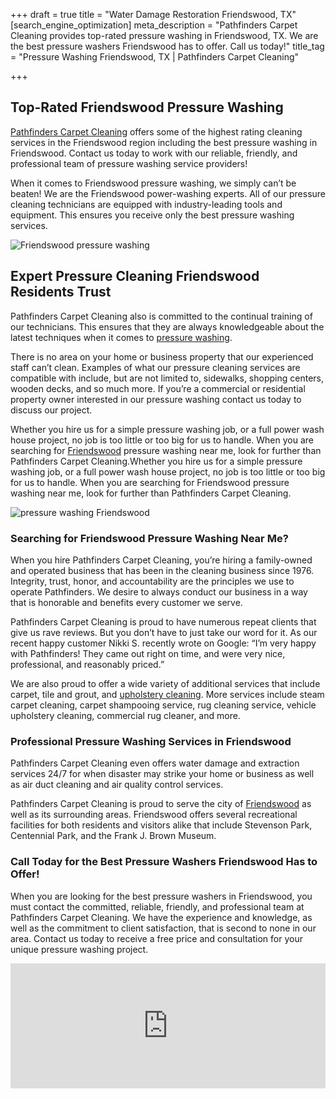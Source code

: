+++
draft = true
title = "Water Damage Restoration Friendswood, TX"
[search_engine_optimization]
meta_description = "Pathfinders Carpet Cleaning provides top-rated pressure washing in Friendswood, TX. We are the best pressure washers Friendswood has to offer. Call us today!"
title_tag = "Pressure Washing Friendswood, TX | Pathfinders Carpet Cleaning"

+++
## Top-Rated Friendswood Pressure Washing

[Pathfinders Carpet Cleaning](https://www.pathfinderscarpetcleaning.com/) offers some of the highest rating cleaning services in the Friendswood region including the best pressure washing in Friendswood. Contact us today to work with our reliable, friendly, and professional team of pressure washing service providers!

When it comes to Friendswood pressure washing, we simply can’t be beaten! We are the Friendswood power-washing experts. All of our pressure cleaning technicians are equipped with industry-leading tools and equipment. This ensures you receive only the best pressure washing services.

![Friendswood pressure washing](/uploads/friendswood-pressure-washing.jpg "Friendswood Pressure Washing")

## Expert Pressure Cleaning Friendswood Residents Trust

Pathfinders Carpet Cleaning also is committed to the continual training of our technicians. This ensures that they are always knowledgeable about the latest techniques when it comes to [pressure washing](https://www.pathfinderscarpetcleaning.com/services/pressure-washing/).

There is no area on your home or business property that our experienced staff can’t clean. Examples of what our pressure cleaning services are compatible with include, but are not limited to, sidewalks, shopping centers, wooden decks, and so much more. If you’re a commercial or residential property owner interested in our pressure washing contact us today to discuss our project. 

Whether you hire us for a simple pressure washing job, or a full power wash house project, no job is too little or too big for us to handle. When you are searching for [Friendswood](https://www.ci.friendswood.tx.us/) pressure washing near me, look for further than Pathfinders Carpet Cleaning.Whether you hire us for a simple pressure washing job, or a full power wash house project, no job is too little or too big for us to handle. When you are searching for Friendswood pressure washing near me, look for further than Pathfinders Carpet Cleaning.

![pressure washing Friendswood](/uploads/pressure-washing-friendswood.jpg "Pressure Washing Friendswood")

### Searching for Friendswood Pressure Washing Near Me?

When you hire Pathfinders Carpet Cleaning, you’re hiring a family-owned and operated business that has been in the cleaning business since 1976. Integrity, trust, honor, and accountability are the principles we use to operate Pathfinders. We desire to always conduct our business in a way that is honorable and benefits every customer we serve.

Pathfinders Carpet Cleaning is proud to have numerous repeat clients that give us rave reviews. But you don’t have to just take our word for it. As our recent happy customer Nikki S. recently wrote on Google: “I’m very happy with Pathfinders! They came out right on time, and were very nice, professional, and reasonably priced.”

We are also proud to offer a wide variety of additional services that include carpet, tile and grout, and [upholstery cleaning](https://www.pathfinderscarpetcleaning.com/services/carpet-upholstery/). More services include steam carpet cleaning, carpet shampooing service, rug cleaning service, vehicle upholstery cleaning, commercial rug cleaner, and more.

### Professional Pressure Washing Services in Friendswood

Pathfinders Carpet Cleaning even offers water damage and extraction services 24/7 for when disaster may strike your home or business as well as air duct cleaning and air quality control services. 

Pathfinders Carpet Cleaning is proud to serve the city of [Friendswood](https://www.bestplaces.net/city/texas/friendswood) as well as its surrounding areas. Friendswood offers several recreational facilities for both residents and visitors alike that include Stevenson Park, Centennial Park, and the Frank J. Brown Museum.

### Call Today for the Best Pressure Washers Friendswood Has to Offer!

When you are looking for the best pressure washers in Friendswood, you must contact the committed, reliable, friendly, and professional team at Pathfinders Carpet Cleaning. We have the experience and knowledge, as well as the commitment to client satisfaction, that is second to none in our area. Contact us today to receive a free price and consultation for your unique pressure washing project.

<iframe src="https://www.google.com/maps/embed?pb=!1m18!1m12!1m3!1d111106.66655298551!2d-95.26004119385401!3d29.513930197075382!2m3!1f0!2f0!3f0!3m2!1i1024!2i768!4f13.1!3m3!1m2!1s0x86408ff668e6975f%3A0x95ffb1cfe5ee6acc!2sFriendswood%2C%20TX!5e0!3m2!1sen!2sus!4v1634134242188!5m2!1sen!2sus" width="100%" height="200" style="border:0;" allowfullscreen="" loading="lazy"></iframe>
